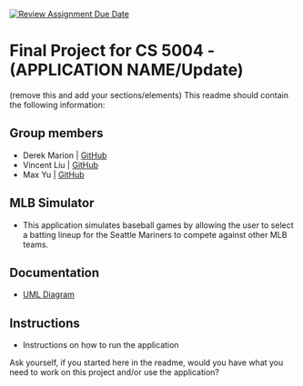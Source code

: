 [![Review Assignment Due Date](https://classroom.github.com/assets/deadline-readme-button-22041afd0340ce965d47ae6ef1cefeee28c7c493a6346c4f15d667ab976d596c.svg)](https://classroom.github.com/a/IE0ITl4j)

# Final Project for CS 5004 - (APPLICATION NAME/Update)

(remove this and add your sections/elements)
This readme should contain the following information:

## Group members

- Derek Marion | [GitHub](https://github.com/derekmarion)
- Vincent Liu | [GitHub]()
- Max Yu | [GitHub]()

## MLB Simulator

- This application simulates baseball games by allowing the user to select a batting lineup for the Seattle Mariners to compete against other MLB teams.

## Documentation

- [UML Diagram](./DesignDocuments/InitialDesign.md)

## Instructions

- Instructions on how to run the application

Ask yourself, if you started here in the readme, would you have what you need to work on this project and/or use the application?

